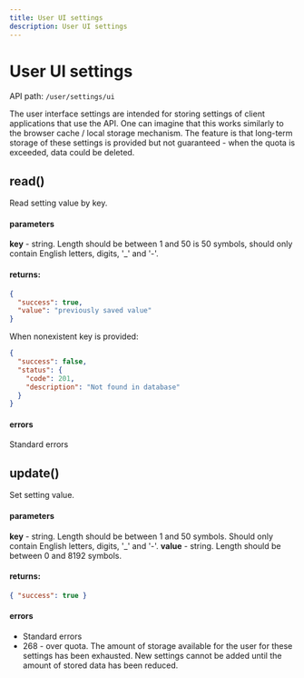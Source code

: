 ```yaml
---
title: User UI settings
description: User UI settings
---
```


# User UI settings

API path: `/user/settings/ui`

The user interface settings are intended for storing settings of client applications that use the API. 
One can imagine that this works similarly to the browser cache / local storage mechanism. The feature is that long-term storage of these settings is provided but not guaranteed - when the quota is exceeded, data could be deleted. 

## read()

Read setting value by key.

#### parameters

**key** - string. Length should be between 1 and 50 is 50 symbols, should only contain English letters, digits, '_' and '-'.


#### returns:

```json
{
  "success": true,
  "value": "previously saved value"
}
```

When nonexistent key is provided:

```json
{
  "success": false,
  "status": {
    "code": 201,
    "description": "Not found in database"
  }
}
```

#### errors

Standard errors


## update()

Set setting value. 

#### parameters

**key** - string. Length should be between 1 and 50 symbols. Should only contain English letters, digits, '_' and '-'.
**value** - string. Length should be between 0 and 8192 symbols. 

#### returns:

```json
{ "success": true }
```

#### errors
* Standard errors
* 268 - over quota. The amount of storage available for the user for these settings has been exhausted. New settings cannot be added until the amount of stored data has been reduced.
